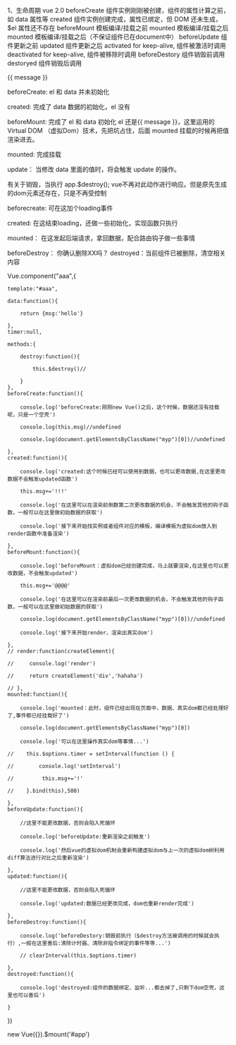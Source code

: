 1、生命周期
vue 2.0
beforeCreate    组件实例刚刚被创建，组件的属性计算之前，如 data 属性等
created         组件实例创建完成，属性已绑定，但 DOM 还未生成，$el 属性还不存在
beforeMount     模板编译/挂载之前
mounted         模板编译/挂载之后
mounted         模板编译/挂载之后（不保证组件已在document中）
beforeUpdate    组件更新之前
updated         组件更新之后
activated       for keep-alive, 组件被激活时调用
deactivated     for keep-alive, 组件被移除时调用
beforeDestory   组件销毁前调用
destoryed       组件销毁后调用

<!DOCTYPE html>
<html>
<head>
    <title></title>
    <script type="text/javascript" src="https://cdn.jsdelivr.net/vue/2.1.3/vue.js"></script>
</head>
<body>

<div id="app">
    <p>{{ message }}</p>
</div>

<script type="text/javascript">
    
  var app = new Vue({
      el: '#app',
      data: {
          message : "xuxiao is boy" 
      },
       beforeCreate: function () {
            console.group('beforeCreate 创建前状态===============》');
            console.log("%c%s", "color:red" , "el     : " + this.$el); //undefined
            console.log("%c%s", "color:red","data   : " + this.$data); //undefined 
            console.log("%c%s", "color:red","message: " + this.message)  
        },
        created: function () {
            console.group('created 创建完毕状态===============》');
            console.log("%c%s", "color:red","el     : " + this.$el); //undefined
            console.log("%c%s", "color:red","data   : " + this.$data); //已被初始化 
            console.log("%c%s", "color:red","message: " + this.message); //已被初始化
        },
        beforeMount: function () {
            console.group('beforeMount 挂载前状态===============》');
            console.log("%c%s", "color:red","el     : " + (this.$el)); //已被初始化
            console.log(this.$el);
            console.log("%c%s", "color:red","data   : " + this.$data); //已被初始化  
            console.log("%c%s", "color:red","message: " + this.message); //已被初始化  
        },
        mounted: function () {
            console.group('mounted 挂载结束状态===============》');
            console.log("%c%s", "color:red","el     : " + this.$el); //已被初始化
            console.log(this.$el);    
            console.log("%c%s", "color:red","data   : " + this.$data); //已被初始化
            console.log("%c%s", "color:red","message: " + this.message); //已被初始化 
        },
        beforeUpdate: function () {
            console.group('beforeUpdate 更新前状态===============》');
            console.log("%c%s", "color:red","el     : " + this.$el);
            console.log(this.$el);   
            console.log("%c%s", "color:red","data   : " + this.$data); 
            console.log("%c%s", "color:red","message: " + this.message); 
        },
        updated: function () {
            console.group('updated 更新完成状态===============》');
            console.log("%c%s", "color:red","el     : " + this.$el);
            console.log(this.$el); 
            console.log("%c%s", "color:red","data   : " + this.$data); 
               console.log("%c%s", "color:red","message: " + this.message); 
        },
        beforeDestroy: function () {
            console.group('beforeDestroy 销毁前状态===============》');
            console.log("%c%s", "color:red","el     : " + this.$el);
            console.log(this.$el);    
               console.log("%c%s", "color:red","data   : " + this.$data); 
               console.log("%c%s", "color:red","message: " + this.message); 
        },
        destroyed: function () {
            console.group('destroyed 销毁完成状态===============》');
            console.log("%c%s", "color:red","el     : " + this.$el);
            console.log(this.$el);  
               console.log("%c%s", "color:red","data   : " + this.$data); 
               console.log("%c%s", "color:red","message: " + this.message)
        }
    })
</script>
</body>
</html>

<!-- 实践调试： -->
beforeCreate: el 和 data 并未初始化

created:      完成了 data 数据的初始化，el 没有

beforeMount:  完成了 el 和 data 初始化  el 还是{{ message }}，这里运用的Virtual DOM （虚拟Dom）技术，先把坑占住，后面 mounted 挂载的时候再把值渲染进去。

mounted:      完成挂载

update： 当修改 data 里面的值时，将会触发 update 的操作。

有关于销毁，当执行 app.$destroy();  vue不再对此动作进行响应。但是原先生成的dom元素还存在，只是不再受控制

<!-- 使用场景： -->

beforecreate:   可在这加个loading事件

created:        在这结束loading，还做一些初始化，实现函数只执行

mounted：       在这发起后端请求，拿回数据，配合路由钩子做一些事情

beforeDestroy： 你确认删除XX吗？ destroyed：当前组件已被删除，清空相关内容 

<!-- 生命周期：初始化阶段 运行中阶段 销毁阶段 -->
Vue.component("aaa",{

    template:"#aaa",

    data:function(){

        return {msg:'hello'}

    },
    timer:null,

    methods:{

        destroy:function(){

            this.$destroy()//

        }
    },
    beforeCreate:function(){

        console.log('beforeCreate:刚刚new Vue()之后，这个时候，数据还没有挂载呢，只是一个空壳')    

        console.log(this.msg)//undefined

        console.log(document.getElementsByClassName("myp")[0])//undefined

    },
    created:function(){

        console.log('created:这个时候已经可以使用到数据，也可以更改数据,在这里更改数据不会触发updated函数')

        this.msg+='!!!'

        console.log('在这里可以在渲染前倒数第二次更改数据的机会，不会触发其他的钩子函数，一般可以在这里做初始数据的获取')

        console.log('接下来开始找实例或者组件对应的模板，编译模板为虚拟dom放入到render函数中准备渲染')

    },
    beforeMount:function(){

        console.log('beforeMount：虚拟dom已经创建完成，马上就要渲染,在这里也可以更改数据，不会触发updated')

        this.msg+='@@@@'

        console.log('在这里可以在渲染前最后一次更改数据的机会，不会触发其他的钩子函数，一般可以在这里做初始数据的获取')

        console.log(document.getElementsByClassName("myp")[0])//undefined

        console.log('接下来开始render，渲染出真实dom')

    },
    // render:function(createElement){

    //     console.log('render')

    //     return createElement('div','hahaha')

    // },
    mounted:function(){ 

        console.log('mounted：此时，组件已经出现在页面中，数据、真实dom都已经处理好了,事件都已经挂载好了')

        console.log(document.getElementsByClassName("myp")[0])

        console.log('可以在这里操作真实dom等事情...')

    //    this.$options.timer = setInterval(function () {

    //        console.log('setInterval')

    //         this.msg+='!'  

    //    }.bind(this),500)

    },
    beforeUpdate:function(){

        //这里不能更改数据，否则会陷入死循环

        console.log('beforeUpdate:重新渲染之前触发')

        console.log('然后vue的虚拟dom机制会重新构建虚拟dom与上一次的虚拟dom树利用diff算法进行对比之后重新渲染')     

    },
    updated:function(){

        //这里不能更改数据，否则会陷入死循环

        console.log('updated:数据已经更改完成，dom也重新render完成')

    },
    beforeDestroy:function(){
        
        console.log('beforeDestory:销毁前执行（$destroy方法被调用的时候就会执行）,一般在这里善后:清除计时器、清除非指令绑定的事件等等...')

        // clearInterval(this.$options.timer)

    },
    destroyed:function(){

        console.log('destroyed:组件的数据绑定、监听...都去掉了,只剩下dom空壳，这里也可以善后')

    }
})

new Vue({}).$mount('#app')
